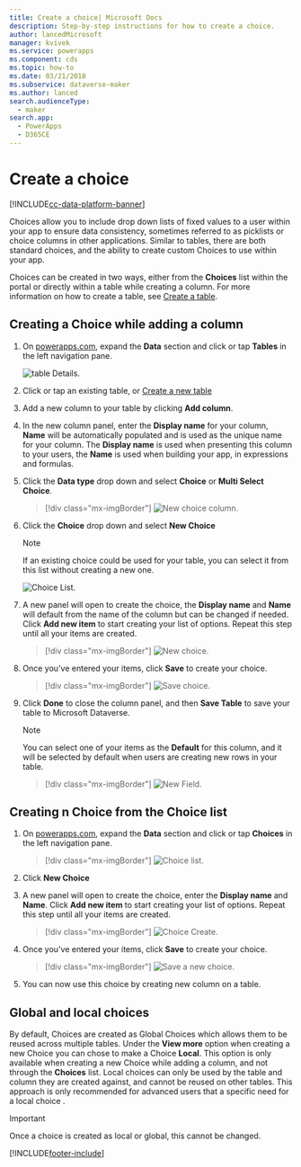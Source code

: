 ```yaml
---
title: Create a choice| Microsoft Docs
description: Step-by-step instructions for how to create a choice.
author: lancedMicrosoft
manager: kvivek
ms.service: powerapps
ms.component: cds
ms.topic: how-to
ms.date: 03/21/2018
ms.subservice: dataverse-maker
ms.author: lanced
search.audienceType: 
  - maker
search.app: 
  - PowerApps
  - D365CE
---
```


# Create a choice

[!INCLUDE[cc-data-platform-banner](../../includes/cc-data-platform-banner.md)]

Choices allow you to include drop down lists of fixed values to a user within your app to ensure data consistency, sometimes referred to as picklists or choice columns in other applications. Similar to tables, there are both standard choices, and the ability to create custom Choices to use within your app.

Choices can be created in two ways, either from the **Choices** list within the portal or directly within a table while creating a column. For more information on how to create a table, see [Create a table](data-platform-create-entity.md).

## Creating a Choice while adding a column

1. On [powerapps.com](https://make.powerapps.com/?utm_source=padocs&utm_medium=linkinadoc&utm_campaign=referralsfromdoc), expand the **Data** section and click or tap **Tables** in the left navigation pane.

    ![table Details.](./media/data-platform-cds-create-entity/entitylist.png "table List")

2. Click or tap an existing table, or [Create a new table](data-platform-create-entity.md)

3. Add a new column to your table by clicking **Add column**.

4. In the new column panel, enter the **Display name** for your column, **Name** will be automatically populated and is used as the unique name for your column. The **Display name** is used when presenting this column to your users, the **Name** is used when building your app, in expressions and formulas.

5. Click the **Data type** drop down and select **Choice** or **Multi Select Choice**.

    > [!div class="mx-imgBorder"] 
    > ![New choice column.](./media/data-platform-cds-create-entity/newfieldpanel.png "New Column Panel")

6. Click the **Choice** drop down and select **New Choice**

    > [!NOTE]
    > If an existing choice  could be used for your table, you can select it from this list without creating a new one.

    ![Choice List.](./media/data-platform-cds-newoptionset/fieldpanel-1.png "Choice list")

7. A new panel will open to create the choice, the **Display name** and **Name** will default from the name of the column but can be changed if needed. Click **Add new item** to start creating your list of options. Repeat this step until all your items are created.

    > [!div class="mx-imgBorder"] 
    > ![New choice.](./media/data-platform-cds-newoptionset/field-optionsetpanel.png "New choice")

8. Once you've entered your items, click **Save** to create your choice.

    > [!div class="mx-imgBorder"] 
    > ![Save choice.](./media/data-platform-cds-newoptionset/field-optionsetpanel-values.png "Save choirce")

9. Click **Done** to close the column panel, and then **Save Table** to save your table to Microsoft Dataverse.

    > [!NOTE]
    > You can select one of your items as the **Default** for this column, and it will be selected by default when users are creating new rows in your table.

    > [!div class="mx-imgBorder"] 
    > ![New Field.](./media/data-platform-cds-newoptionset/fieldpanel-2.png "New Column Panel")

## Creating n Choice from the Choice list

1. On [powerapps.com](https://make.powerapps.com/?utm_source=padocs&utm_medium=linkinadoc&utm_campaign=referralsfromdoc), expand the **Data** section and click or tap **Choices** in the left navigation pane.

    > [!div class="mx-imgBorder"] 
    > ![Choice list.](./media/data-platform-cds-newoptionset/optionsetlist.png "Choice List")

2. Click **New Choice**

3. A new panel will open to create the choice, enter the **Display name** and **Name**. Click **Add new item** to start creating your list of options. Repeat this step until all your items are created.

    > [!div class="mx-imgBorder"] 
    > ![Choice Create.](./media/data-platform-cds-newoptionset/optionset-create.png "Choice Create")

4. Once you've entered your items, click **Save** to create your choice.

    > [!div class="mx-imgBorder"] 
    > ![Save a new choice.](./media/data-platform-cds-newoptionset/optionset-create-values.png "Save a new choice")

5. You can now use this choice  by creating new column on a table.

## Global and local choices

By default, Choices are created as Global Choices which allows them to be reused across multiple tables. Under the **View more** option when creating a new Choice you can chose to make a Choice **Local**. This option is only available when creating a new Choice while adding a column, and not through the **Choices** list. Local choices can only be used by the table and column they are created against, and cannot be reused on other tables. This approach is only recommended for advanced users that a specific need for a local choice .

> [!IMPORTANT]
> Once a choice  is created as local or global, this cannot be changed.


[!INCLUDE[footer-include](../../includes/footer-banner.md)]